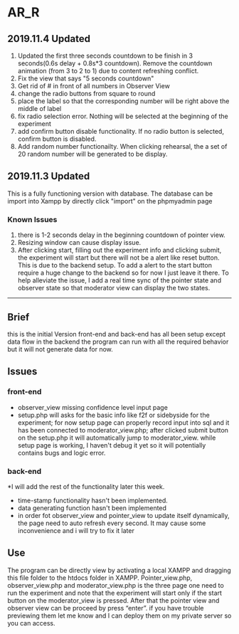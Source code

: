 # AR_R

## 2019.11.4 Updated

1. Updated the first three seconds countdown to be finish in 3 seconds(0.6s delay + 0.8s*3 countdown). Remove the countdown animation (from 3 to 2 to 1) due to content refreshing conflict.
2. Fix the view that says "5 seconds countdown"
3. Get rid of # in front of all numbers in Observer View
4. change the radio buttons from square to round
5. place the label so that the corresponding number will be right above the middle of label
6. fix radio selection error. Nothing will be selected at the beginning of the experiment
7. add confirm button disable functionality. If no radio button is selected, confirm button is disabled.
8. Add random number functionailty. When clicking rehearsal, the a set of 20 random number will be generated to be display.

## 2019.11.3 Updated

This is a fully functioning version with database.
The database can be import into Xampp by directly click "import" on the phpmyadmin page

### Known Issues

1. there is 1-2 seconds delay in the beginning countdown of pointer view.
2. Resizing window can cause display issue. 
3. After clicking start, filling out the experiment info and clicking submit, the experiment will start but there will not be a alert like reset button. This is due to the backend setup. To add a alert to the start button require a huge change to the backend so for now I just leave it there. To help alleviate the issue, I add a real time sync of the pointer state and observer state so that moderator view can display the two states. 
   





---------------------------------------------------------
## Brief
this is the initial Version
front-end and back-end has all been setup except data flow in the backend
the program can run with all the required behavior but it will not generate data for now. 

## Issues
### front-end
- observer_view missing confidence level input page
- setup.php will asks for the basic info like f2f or sidebyside for the experiment; for now setup page can properly record input into sql
and it has been connected to moderator_view.php; after clicked submit button on the setup.php it will automatically jump to moderator_view.
while setup page is working, I haven't debug it yet so it will potentially contains bugs and logic error.

### back-end
*I will add the rest of the functionality later this week. 

- time-stamp functionality hasn't been implemented.
- data generating function hasn't been implemented 
- in order fot observer_view and pointer_view to update itself dynamically, the page need to auto refresh every second. 
It may cause some inconvenience  and i will try to fix it later


## Use
The program can be directly view by activating a local XAMPP and dragging this file folder to the htdocs folder in XAMPP. 
Pointer_view.php, observer_view.php and moderator_view.php is the three page one need to run the experiment 
and note that the experiment will start only if the start button on the moderator_view is pressed. 
After that the pointer view and observer view can be proceed by press “enter”. 
if you have trouble previewing them let me know and I can deploy them on my private server so you can access. 
